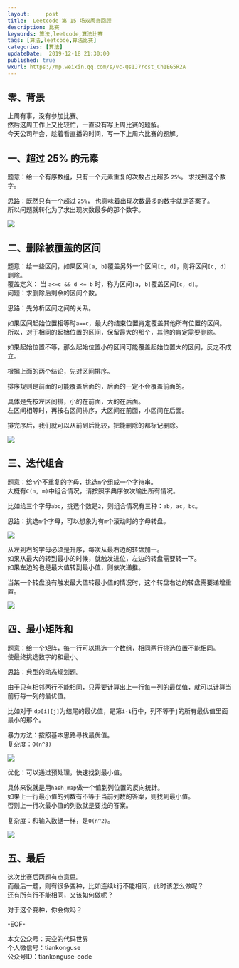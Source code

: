 ```yaml
---   
layout:     post  
title:  Leetcode 第 15 场双周赛回顾 
description: 比赛  
keywords: 算法,leetcode,算法比赛  
tags: [算法,leetcode,算法比赛]    
categories: [算法]  
updateDate:  2019-12-18 21:30:00  
published: true  
wxurl: https://mp.weixin.qq.com/s/vc-QsIJ7rcst_Ch1EG5R2A  
---  
```



## 零、背景  


上周有事，没有参加比赛。  
然后这周工作上又比较忙，一直没有写上周比赛的题解。  
今天公司年会，趁着看直播的时间，写一下上周六比赛的题解。  


## 一、超过 25% 的元素  

题意：给一个有序数组，只有一个元素重复的次数占比超多 `25%`。 求找到这个数字。  


思路：既然只有一个超过 `25%`， 也意味着出现次数最多的数字就是答案了。  
所以问题就转化为了求出现次数最多的那个数字。  


![](https://res2019.tiankonguse.com/images/2019/12/18/001.png)  


## 二、删除被覆盖的区间  


题意：给一些区间，如果区间`[a, b]`覆盖另外一个区间`[c, d]`，则将区间`[c, d]`删除。  
覆盖定义： 当 `a<=c && d <= b` 时，称为区间`[a, b]`覆盖区间`[c, d]`。  
问题：求删除后剩余的区间个数。  


思路：先分析区间之间的关系。  


如果区间起始位置相等时`a==c`，最大的结束位置肯定覆盖其他所有位置的区间。  
所以，对于相同的起始位置的区间，保留最大的那个，其他的肯定需要删除。  


如果起始位置不等，那么起始位置小的区间可能覆盖起始位置大的区间，反之不成立。  


根据上面的两个结论，先对区间排序。   


排序规则是前面的可能覆盖后面的，后面的一定不会覆盖前面的。  


具体是先按左区间排，小的在前面，大的在后面。  
左区间相等时，再按右区间排序，大区间在前面，小区间在后面。  


排完序后，我们就可以从前到后比较，把能删除的都标记删除。  


![](https://res2019.tiankonguse.com/images/2019/12/18/002.png)  


## 三、迭代组合  


题意：给`n`个不重复的字母，挑选`m`个组成一个字符串。  
大概有`C(n, m)`中组合情况，请按照字典序依次输出所有情况。  


比如给三个字母`abc`，挑选个数是`2`，则组合情况有三种：`ab`，`ac`，`bc`。  


思路：挑选`m`个字母，可以想象为有`m`个滚动时的字母转盘。  


![](https://res2019.tiankonguse.com/images/2019/12/18/003.png)  


从左到右的字母必须是升序，每次从最右边的转盘加一。  
如果从最大的转到最小的时候，就触发进位，左边的转盘需要转一下。  
如果左边的也是最大值转到最小值，则依次递推。  


当某一个转盘没有触发最大值转最小值的情况时，这个转盘右边的转盘需要递增重置。  


![](https://res2019.tiankonguse.com/images/2019/12/18/004.png)  


## 四、最小矩阵和  


题意：给一个矩阵，每一行可以挑选一个数组，相同两行挑选位置不能相同。  
使最终挑选数字的和最小。  


思路：典型的动态规划题。  


由于只有相邻两行不能相同，只需要计算出上一行每一列的最优值，就可以计算当前行每一列的最优值。  


比如对于 `dp[i][j]`为结尾的最优值，是第`i-1`行中，列不等于`j`的所有最优值里面最小的那个。  


暴力方法：按照基本思路寻找最优值。  
复杂度：`O(n^3)`  


![](https://res2019.tiankonguse.com/images/2019/12/18/005.png)  


优化：可以通过预处理，快速找到最小值。  


具体来说就是用`hash_map`做一个值到列位置的反向统计。  
如果上一行最小值的列数有不等于当前列数的答案，则找到最小值。  
否则上一行次最小值的列数就是要找的答案。  


复杂度：和输入数据一样，是`O(n^2)`。  


![](https://res2019.tiankonguse.com/images/2019/12/18/006.png)  


## 五、最后  


这次比赛后两题有点意思。  
而最后一题，则有很多变种，比如连续`k`行不能相同，此时该怎么做呢？  
还有所有行不能相同，又该如何做呢？  


对于这个变种，你会做吗？  


-EOF-  


本文公众号：天空的代码世界  
个人微信号：tiankonguse  
公众号ID：tiankonguse-code  
  

